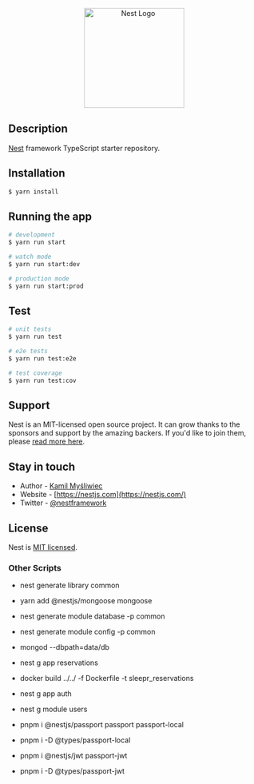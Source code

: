 <p align="center">
  <a href="http://nestjs.com/" target="blank"><img src="https://nestjs.com/img/logo-small.svg" width="200" alt="Nest Logo" /></a>
</p>

## Description

[Nest](https://github.com/nestjs/nest) framework TypeScript starter repository.

## Installation

```bash
$ yarn install
```

## Running the app

```bash
# development
$ yarn run start

# watch mode
$ yarn run start:dev

# production mode
$ yarn run start:prod
```

## Test

```bash
# unit tests
$ yarn run test

# e2e tests
$ yarn run test:e2e

# test coverage
$ yarn run test:cov
```

## Support

Nest is an MIT-licensed open source project. It can grow thanks to the sponsors and support by the amazing backers. If you'd like to join them, please [read more here](https://docs.nestjs.com/support).

## Stay in touch

- Author - [Kamil Myśliwiec](https://kamilmysliwiec.com)
- Website - [https://nestjs.com](https://nestjs.com/)
- Twitter - [@nestframework](https://twitter.com/nestframework)

## License

Nest is [MIT licensed](LICENSE).

### Other Scripts

- nest generate library common
- yarn add @nestjs/mongoose mongoose
- nest generate module database -p common
- nest generate module config -p common
- mongod --dbpath=data/db
- nest g app reservations

- docker build ../../ -f Dockerfile -t sleepr_reservations

- nest g app auth
- nest g module users
- pnpm i @nestjs/passport passport passport-local
- pnpm i -D @types/passport-local
- pnpm i @nestjs/jwt passport-jwt
- pnpm i -D @types/passport-jwt
